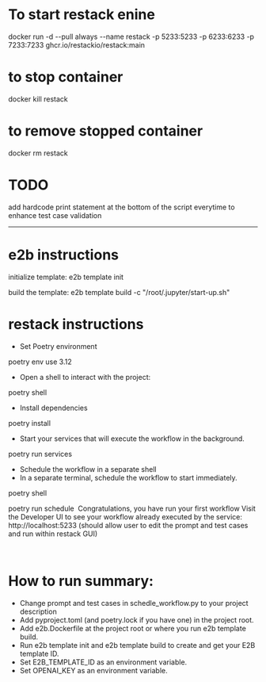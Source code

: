 # To start restack enine
docker run -d --pull always --name restack -p 5233:5233 -p 6233:6233 -p 7233:7233 ghcr.io/restackio/restack:main

# to stop container
docker kill restack

# to remove stopped container
docker rm restack


# TODO
add hardcode print statement at the bottom of the script everytime to enhance test case validation

----------------------------------------------
# e2b instructions
initialize template:
e2b template init

build the template:
e2b template build -c "/root/.jupyter/start-up.sh"

# restack instructions
* Set Poetry environment

poetry env use 3.12
* Open a shell to interact with the project:


poetry shell
​
* Install dependencies

poetry install
​
* Start your services that will execute the workflow in the background.


poetry run services
​
* Schedule the workflow in a separate shell
* In a separate terminal, schedule the workflow to start immediately.


poetry shell

poetry run schedule
​
Congratulations, you have run your first workflow
Visit the Developer UI to see your workflow already executed by the service: http://localhost:5233
(should allow user to edit the prompt and test cases and run within restack GUI)


​



# How to run summary:
* Change prompt and test cases in schedle_workflow.py to your project description
* Add pyproject.toml (and poetry.lock if you have one) in the project root.
* Add e2b.Dockerfile at the project root or where you run e2b template build.
* Run e2b template init and e2b template build to create and get your E2B template ID.
* Set E2B_TEMPLATE_ID as an environment variable.
* Set OPENAI_KEY as an environment variable.
